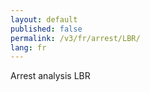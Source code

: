 ```yaml
---
layout: default
published: false
permalink: /v3/fr/arrest/LBR/
lang: fr
---
```


Arrest analysis LBR

